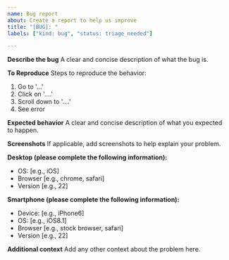```yaml
---
name: Bug report
about: Create a report to help us improve
title: "[BUG]: "
labels: ["kind: bug", "status: triage_needed"]

---
```


**Describe the bug**
A clear and concise description of what the bug is.

**To Reproduce**
Steps to reproduce the behavior:
1. Go to '...'
2. Click on '....'
3. Scroll down to '....'
4. See error

**Expected behavior**
A clear and concise description of what you expected to happen.

**Screenshots**
If applicable, add screenshots to help explain your problem.

**Desktop (please complete the following information):**
 - OS: [e.g., iOS]
 - Browser [e.g., chrome, safari]
 - Version [e.g., 22]

**Smartphone (please complete the following information):**
 - Device: [e.g., iPhone6]
 - OS: [e.g., iOS8.1]
 - Browser [e.g., stock browser, safari]
 - Version [e.g., 22]

**Additional context**
Add any other context about the problem here.
